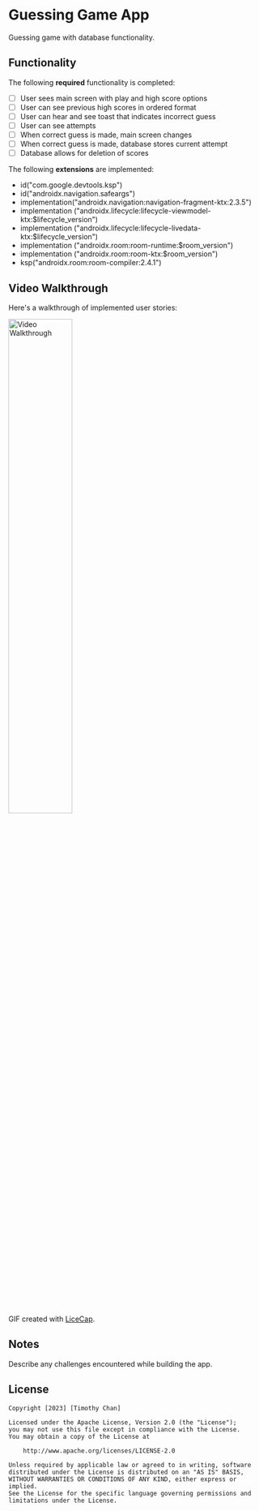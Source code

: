 # Guessing Game App

Guessing game with database functionality.

## Functionality 

The following **required** functionality is completed:

* [ ] User sees main screen with play and high score options
* [ ] User can see previous high scores in ordered format
* [ ] User can hear and see toast that indicates incorrect guess
* [ ] User can see attempts
* [ ] When correct guess is made, main screen changes
* [ ] When correct guess is made, database stores current attempt
* [ ] Database allows for deletion of scores

The following **extensions** are implemented:

* id("com.google.devtools.ksp")
* id("androidx.navigation.safeargs")
* implementation("androidx.navigation:navigation-fragment-ktx:2.3.5")
* implementation ("androidx.lifecycle:lifecycle-viewmodel-ktx:$lifecycle_version")
* implementation ("androidx.lifecycle:lifecycle-livedata-ktx:$lifecycle_version")
* implementation ("androidx.room:room-runtime:$room_version")
* implementation ("androidx.room:room-ktx:$room_version")
* ksp("androidx.room:room-compiler:2.4.1")

## Video Walkthrough

Here's a walkthrough of implemented user stories:

<img src='walkthrough.gif' title='Video Walkthrough' width='50%' alt='Video Walkthrough' />

GIF created with [LiceCap](http://www.cockos.com/licecap/).

## Notes

Describe any challenges encountered while building the app.

## License

    Copyright [2023] [Timothy Chan]

    Licensed under the Apache License, Version 2.0 (the "License");
    you may not use this file except in compliance with the License.
    You may obtain a copy of the License at

        http://www.apache.org/licenses/LICENSE-2.0

    Unless required by applicable law or agreed to in writing, software
    distributed under the License is distributed on an "AS IS" BASIS,
    WITHOUT WARRANTIES OR CONDITIONS OF ANY KIND, either express or implied.
    See the License for the specific language governing permissions and
    limitations under the License.
